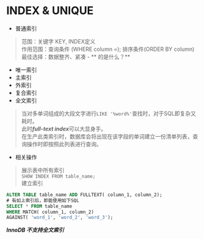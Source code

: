 # INDEX & UNIQUE
- 普通索引
> 范围：关键字 KEY, INDEX定义  
作用范围：查询条件 (WHERE column =); 排序条件(ORDER BY column)
最佳选择：数据整齐、紧凑  -  ** 的是什么？**

- 唯一索引
- 主索引
- 外索引
- 复合索引
- 全文索引
> 当对多单词组成的大段文字进行```LIKE '%word%'```查找时，对于SQL即复杂又耗时。  
此时***full-text index***可以大显身手。  
在生产此类索引时，数据库会将出现在该字段的单词建立一份清单列表，查询操作时即按照此列表进行查询。

- 相关操作
> 展示表中所有索引  
```SHOW INDEX FROM table_name;```  
> 建立索引
``` SQL
ALTER TABLE table_name ADD FULLTEXT( column_1, column_2);
# 有如上索引后，即能使用如下SQL
SELECT * FROM table_name
WHERE MATCH( column_1, column_2)
AGAINST( 'word_1', 'word_2', 'word_3');
```
***InnoDB 不支持全文索引***
